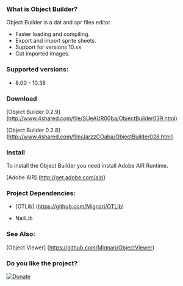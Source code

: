 ### What is Object Builder?

Object Builder is a dat and spr files editor.

* Faster loading and compiling.
* Export and import sprite sheets.
* Support for versions 10.xx
* Cut imported images.

### Supported versions:

* 8.00 - 10.38

### Download

[Object Builder 0.2.9] (http://www.4shared.com/file/SUeAUR00ba/ObjectBuilder039.html)

[Object Builder 0.2.8] (http://www.4shared.com/file/JarzzCOaba/ObjectBuilder028.html)

### Install 

To install the Object Builder you need install Adobe AIR Runtime.

[Adobe AIR] (http://get.adobe.com/air/)

### Project Dependencies:

* [OTLib] (https://github.com/Mignari/OTLib)

* NailLib

### See Also:

[Object Viewer] (https://github.com/Mignari/ObjectViewer)

### Do you like the project?

[![Donate](https://www.paypalobjects.com/en_US/i/btn/btn_donate_LG.gif)](https://www.paypal.com/cgi-bin/webscr?cmd=_s-xclick&hosted_button_id=QFNUYQ24ULK7S)
